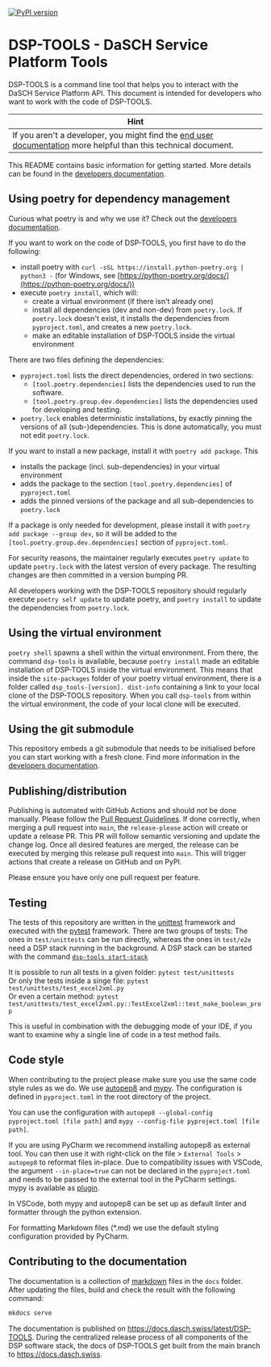 [![PyPI version](https://badge.fury.io/py/dsp-tools.svg)](https://badge.fury.io/py/dsp-tools)

# DSP-TOOLS - DaSCH Service Platform Tools

DSP-TOOLS is a command line tool that helps you to interact with the DaSCH Service Platform API. This document is 
intended for developers who want to work with the code of DSP-TOOLS. 

| Hint                                                                                                                                                         |
|--------------------------------------------------------------------------------------------------------------------------------------------------------------|
| If you aren't a developer, you might find the [end user documentation](https://docs.dasch.swiss/latest/DSP-TOOLS) more helpful than this technical document. |

This README contains basic information for getting started. More details can be found in the 
[developers documentation](https://docs.dasch.swiss/latest/DSP-TOOLS/developers-index/).



## Using poetry for dependency management

Curious what poetry is and why we use it? Check out the 
[developers documentation](https://docs.dasch.swiss/latest/DSP-TOOLS/developers-packaging/).

If you want to work on the code of DSP-TOOLS, you first have to do the following:

 - install poetry with `curl -sSL https://install.python-poetry.org | python3 -` (for Windows, see 
   [https://python-poetry.org/docs/](https://python-poetry.org/docs/))
 - execute `poetry install`, which will: 
     - create a virtual environment (if there isn't already one) 
     - install all dependencies (dev and non-dev) from `poetry.lock`. If `poetry.lock` doesn't exist, it installs 
       the dependencies from `pyproject.toml`, and creates a new `poetry.lock`.
     - make an editable installation of DSP-TOOLS inside the virtual environment

There are two files defining the dependencies:

 - `pyproject.toml` lists the direct dependencies, ordered in two sections:
   - `[tool.poetry.dependencies]` lists the dependencies used to run the software.
   - `[tool.poetry.group.dev.dependencies]` lists the dependencies used for developing and testing.
 - `poetry.lock` enables deterministic installations, by exactly pinning the versions of all (sub-)dependencies. 
   This is done automatically, you must not edit `poetry.lock`.

If you want to install a new package, install it with `poetry add package`. This 

 - installs the package (incl. sub-dependencies) in your virtual environment
 - adds the package to the section `[tool.poetry.dependencies]` of `pyproject.toml`
 - adds the pinned versions of the package and all sub-dependencies to `poetry.lock`

If a package is only needed for development, please install it with `poetry add package --group dev`,
so it will be added to the `[tool.poetry.group.dev.dependencies]` section of `pyproject.toml`.

For security reasons, the maintainer regularly executes `poetry update` to update `poetry.lock` with the latest 
version of every package. The resulting changes are then committed in a version bumping PR.

All developers working with the DSP-TOOLS repository should regularly execute `poetry self update` to update poetry, 
and `poetry install` to update the dependencies from `poetry.lock`.



## Using the virtual environment

`poetry shell` spawns a shell within the virtual environment. From there, the command `dsp-tools` is available, 
because `poetry install` made an editable installation of DSP-TOOLS inside the virtual environment. This means that 
inside the `site-packages` folder of your poetry virtual environment, there is a folder called `dsp_tools-[version].
dist-info` containing a link to your local clone of the DSP-TOOLS repository. When you call `dsp-tools` from within 
the virtual environment, the code of your local clone will be executed.



## Using the git submodule

This repository embeds a git submodule that needs to be initialised before you can start working with a fresh clone. 
Find more information in the 
[developers documentation](https://docs.dasch.swiss/latest/DSP-TOOLS/developers-git-submodules/).



## Publishing/distribution

Publishing is automated with GitHub Actions and should _not_ be done manually. Please follow the
[Pull Request Guidelines](https://docs.dasch.swiss/latest/developers/dsp/contribution/#pull-request-guidelines). If done
correctly, when merging a pull request into `main`, the `release-please` action will create or update a release 
PR. This PR will follow semantic versioning and update the change log. Once all desired features are
merged, the release can be executed by merging this release pull request into `main`. This will trigger actions that
create a release on GitHub and on PyPI.

Please ensure you have only one pull request per feature.



## Testing

The tests of this repository 
are written in the [unittest](https://docs.python.org/3/library/unittest.html) framework 
and executed with the [pytest](https://docs.pytest.org) framework.
There are two groups of tests: 
The ones in `test/unittests` can be run directly, 
whereas the ones in `test/e2e` need a DSP stack running in the background.
A DSP stack can be started with the command 
[`dsp-tools start-stack`](https://docs.dasch.swiss/latest/DSP-TOOLS/dsp-tools-usage/#simple-way-dsp-tools-start-stack)

It is possible to run all tests in a given folder: `pytest test/unittests`  
Or only the tests inside a singe file: `pytest test/unittests/test_excel2xml.py`  
Or even a certain method: `pytest test/unittests/test_excel2xml.py::TestExcel2xml::test_make_boolean_prop`  

This is useful in combination with the debugging mode of your IDE, 
if you want to examine why 
a single line of code in a test method fails.


## Code style

When contributing to the project please make sure you use the same code style rules as we do. We use
[autopep8](https://pypi.org/project/autopep8/) and [mypy](https://pypi.org/project/mypy/). The 
configuration is defined in `pyproject.toml` in the root directory of the project.

You can use the configuration with `autopep8 --global-config pyproject.toml [file path]` and 
`mypy --config-file pyproject.toml [file path]`.

If you are using PyCharm we recommend installing autopep8 as external tool. You can then use it with 
right-click on the file > `External Tools` > `autopep8` to reformat files in-place. Due to compatibility 
issues with VSCode, the argument  `--in-place=true` can not be declared in the `pyproject.toml` and 
needs to be passed to the external tool in the PyCharm settings.  
mypy is available as [plugin](https://plugins.jetbrains.com/plugin/11086-mypy).

In VSCode, both mypy and autopep8 can be set up as default linter and formatter through the python extension.

For formatting Markdown files (*.md) we use the default styling configuration provided by PyCharm.



## Contributing to the documentation

The documentation is a collection of [markdown](https://en.wikipedia.org/wiki/Markdown) files in the `docs` folder.  
After updating the files, build and check the result with the following command:

```bash
mkdocs serve
```

The documentation is published on https://docs.dasch.swiss/latest/DSP-TOOLS. During the centralized release process of all
components of the DSP software stack, the docs of DSP-TOOLS get built from the main branch to https://docs.dasch.swiss.
